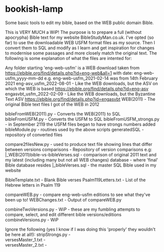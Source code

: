 # bookish-lamp
Some basic tools to edit my bible, based on the WEB public domain Bible.

This is VERY MUCH a WiP! The purpose is to prepare a full (without apocrypha) Bible text for my website BibleStudyMan.co.uk. I've opted (so far) to use the downloadable WEB USFM format files as my source. Then I convert them to SQL and modify as I learn and get inspiration for changes to modernise some passages and more closely match the original text.
The following is some explanation of what the files are intented for:

Any folder starting 'eng-web-usfm' is a WEB download taken from https://ebible.org/find/details.php?id=eng-web&all=1 with date: eng-web-usfm_yyyy-mm-dd e.g. eng-web-usfm_2021-02-14 was from 14th February 2021
eng-asv_usfm_2022-08-01              -    Like the WEB downloads, but the ASV on which the WEB is based https://ebible.org/find/details.php?id=eng-asv
engasvbt_usfm_2022-02-09             -    Like the WEB downloads, but the Byzantine Text ASV https://ebible.org/find/details.php?id=engasvbt
WEB(2011)                            -    The original Bible text files I got of the WEB in 2012

bibleFromWEB(2011).py                -    Converts the WEB(2011) to SQL
bibleFromUSFM.py                     -    Converts the USFM to SQL
bibleFromUSFM_strongs.py             -    in September 2119 the USFM files began to have strongs numbers added
bibleModule.py                       -    routines used by the above scripts
generatedSQL                         -    repository of converted files

compare2filesNew.py                  -    used to produce text file showing lines that differ between versions
comparisons                          -    Repository of version comparisons e.g:
|_WEB(2011)bible-vs-bibleVerses.sql  -    comparison of original 2011 text and my latest (including many but not all WEB changes)
database                             -    where 'final' Bible database resides
|_bibleVerses.sql                    -    the master SQL Bible used in my website

BibleTemplate.txt                    -    Blank Bible verses
Psalm119Letters.txt                  -    List of the Hebrew letters in Psalm 119

compareWEB.py                        -    compare eng-web-usfm editions to see what they've been up to!
WEBChanges.txt                       -    Output of compareWEB.py

combineTwoVersions.py                -    WiP - these are my fumbling attempts to compare, select, and edit different bible versions/editions
combineVersions.py                   -    WiP

Ignore the following (yes I know if I was doing this 'properly' they wouldn't be here at all!):
stripStrongs.py                      -    
versesMaster_1.txt                   -    
versesMaster_2.txt                   -    
